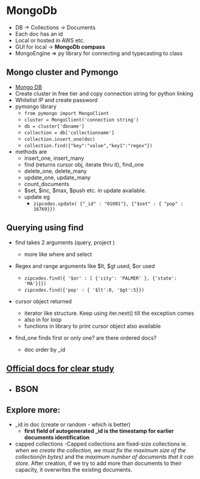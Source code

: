 # MongoDb
- DB -> Collections -> Documents
- Each doc has an id
- Local or hosted in AWS etc.
- GUI for local -> **MongoDb compass**
- MongoEngine => py library for connecting and typecasting to class

## Mongo cluster and Pymongo
- [Mongo DB](mongodb.com)
- Create cluster in free tier and copy connection string for python linking
- Whitelist IP and create password
- pymongo library
    - `from pymongo import MongoClient`
    - `cluster = MongoClient('connection string')`
    - `db = cluster['dbname']`
    - `collection = db['collectionname']`
    - `collection.insert_one(doc)`
    - `collection.find({"key":"value","key1":"regex"})`
- methods are 
    - insert_one, insert_many
    - find (returns cursor obj, iterate thru it), find_one
    - delete_one, delete_many
    - update_one, update_many
    - count_documents 
    - $set, $inc, $max, $push etc. in update available. 
    - update eg 
        - `zipcodes.update( {"_id" : "01001"}, {"$set" : { "pop" : 16769}})`

## Querying using find
- find takes 2 arguments (query, project )
    - more like where and select
- Regex and range arguments like $lt, $gt used, $or used
    - `zipcodes.find({ '$or' : [ {'city': 'PALMER' }, {'state': 'MA'}]})`
    - `zipcodes.find({'pop' : { '$lt':8, '$gt':5}})`

- cursor object returned
    - iterator like structure. Keep using iter.next() till the exception comes
    - also in for loop
    - functions in library to print cursor object also available

- find_one finds first or only one? are there ordered docs?
    - doc order by _id 
    

## [Official docs for clear study](https://pymongo.readthedocs.io/en/stable/tutorial.html)
- BSON
    - 



## Explore more: 

- _id in doc (create or random  - which is better)
    - **first field of autogenerated _id is the timestamp for earlier documents identification**
- capped collections
    -Capped collections are fixed-size collections ie. *when we create the collection, we must fix the maximum size of the collection(in bytes)* and the *maximum number of documents that it can store*. After creation, if we try to add more than documents to their capacity, it overwrites the existing documents.
